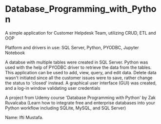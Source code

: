 # Database_Programming_with_Python
A simple application for Customer Helpdesk Team, utilizing CRUD, ETL and OOP

Platform and drivers in use:
SQL Server, Python, PYODBC, Jupyter Notebook

A databse with multiple tables were created in SQL Server. Python 
was used with the help of PYODBC driver to retrieve the data from
the tables. This application can be used to add, view, query, and 
edit data. Delete data wasn't initiated since all the customer issues
were to save, rather change the status to 'closed' instead.
A graphical user interface (GUI) was created, and a log-in window
validating user credentials

A project from Udemy course 'Database Programming with Python' by 
Zak Ruvalcaba (Learn how to integrate free and enterprise databases 
into your Python workflow including SQLite, MySQL, and SQL Server)

Name: Ifti Mustafa.
